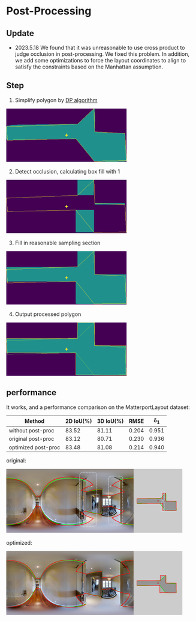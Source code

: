 # Post-Processing 

## Update
- 2023.5.18 We found that it was unreasonable to use cross product to judge occlusion in post-processing. We fixed this problem. In addition, we add some optimizations to force the layout coordinates to align to satisfy the constraints based on the Manhattan assumption.

## Step

1. Simplify polygon by [DP algorithm](https://en.wikipedia.org/wiki/Ramer%E2%80%93Douglas%E2%80%93Peucker_algorithm)

![img.png](src/fig/post_processing/img_0.png)
   
2. Detect occlusion, calculating box fill with 1 

![img.png](src/fig/post_processing/img_1.png)

3. Fill in reasonable sampling section

![img.png](src/fig/post_processing/img_2.png)
   
4. Output processed polygon

![img.png](src/fig/post_processing/img_3.png)

## performance
It works, and a performance comparison on the MatterportLayout dataset:

| Method | 2D IoU(%)  | 3D IoU(%) | RMSE | $\mathbf{\delta_{1}}$ |
|--|--|--|--|--|
without post-proc    | 83.52 | 81.11 | 0.204 | 0.951 |
original post-proc |83.12 | 80.71 | 0.230 | 0.936|\
optimized  post-proc | 83.48 | 81.08| 0.214 | 0.940 |

original:

![img.png](src/fig/post_processing/original.png)

optimized:

![img.png](src/fig/post_processing/optimized.png)
